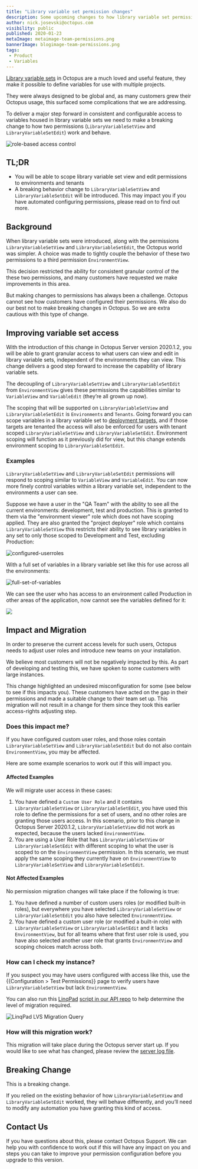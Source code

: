 ```yaml
---
title: "Library variable set permission changes"
description: Some upcoming changes to how library variable set permissions work
author: nick.josevski@octopus.com
visibility: public
published: 2020-01-23
metaImage: metaimage-team-permissions.png
bannerImage: blogimage-team-permissions.png
tags:
 - Product
 - Variables
---
```


[Library variable sets](https://octopus.com/docs/deployment-process/variables/library-variable-sets) in Octopus are a much loved and useful feature, they make it possible to define variables for use with multiple projects.

They were always designed to be global and, as many customers grew their Octopus usage, this surfaced some complications that we are addressing.

To deliver a major step forward in consistent and configurable access to variables housed in library variable sets we need to make a breaking change to how two permissions (`LibraryVariableSetView` and `LibraryVariableSetEdit`) work and behave.

![role-based access control](blogimage-team-permissions.png)

## TL;DR
 - You will be able to scope library variable set view and edit permissions to environments and tenants
 - A breaking behavior change to  `LibraryVariableSetView` and `LibraryVariableSetEdit` will be introduced. This may impact you if you have automated configuring permissions, please read on to find out more.

## Background

When library variable sets were introduced, along with the permissions `LibraryVariableSetView` and `LibraryVariableSetEdit`, the Octopus world was simpler. A choice was made to tightly couple the behavior of these two permissions to a third permission `EnvironmentView`.

This decision restricted the ability for consistent granular control of the these two permissions, and many customers have requested we make improvements in this area.

But making changes to permissions has always been a challenge. Octopus cannot see how customers have configured their permissions. We also do our best not to make breaking changes in Octopus. So we are extra cautious with this type of change.

## Improving variable set access

With the introduction of this change in Octopus Server version 2020.1.2, you will be able to grant granular access to what users can view and edit in library variable sets, independent of the environments they can view. This change delivers a good step forward to increase the capability of library variable sets.

The decoupling of `LibraryVariableSetView` and `LibraryVariableSetEdit` from `EnvironmentView` gives these permissions the capabilities similar to `VariableView` and `VariableEdit` (they’re all grown up now).

The scoping that will be supported on `LibraryVariableSetView` and `LibraryVariableSetEdit` is `Environments` and `Tenants`. Going forward you can scope variables in a library variable set to [deployment targets](https://octopus.com/docs/infrastructure/deployment-targets), and if those targets are tenanted the access will also be enforced for users with tenant scoped `LibraryVariableSetView` and `LibraryVariableSetEdit`. Environment scoping will function as it previously did for view, but this change extends environment scoping to `LibraryVariableSetEdit`.

### Examples

`LibraryVariableSetView` and `LibraryVariableSetEdit` permissions will respond to scoping similar to `VariableView` and `VariableEdit`. You can now more finely control variables within a library variable set, independent to the environments a user can see.

Suppose we have a user in the "QA Team" with the ability to see all the current environments: development, test and production. This is granted to them via the "environment viewer" role which does not have scoping applied. They are also granted the "project deployer" role which contains `LibraryVariableSetView` this restricts their ability to see library variables in any set to only those scoped to Development and Test, excluding Production:

![configured-userroles](blogimage-configured-userroles.png)

With a full set of variables in a library variable set like this for use across all the environments:

![full-set-of-variables](blogimage-fullset-variables.png)

We can see the user who has access to an environment called Production in other areas of the application, now cannot see the variables defined for it:

![](blogimage-variables-for-restricted-user.png)

## Impact and Migration

In order to preserve the current access levels for such users, Octopus needs to adjust user roles and introduce new teams on your installation.

We believe most customers will not be negatively impacted by this. As part of developing and testing this, we have spoken to some customers with large instances.

This change highlighted an undesired misconfiguration for some (see below to see if this impacts you). These customers have acted on the gap in their permissions and made a suitable change to their team set up. This migration will not result in a change for them since they took this earlier access-rights adjusting step.

### Does this impact me?

If you have configured custom user roles, and those roles contain `LibraryVariableSetView` and `LibraryVariableSetEdit` but do not also contain `EnvironmentView`, you may be affected.

Here are some example scenarios to work out if this will impact you.

#### Affected Examples

We will migrate user access in these cases:

  1. You have defined a `Custom User Role` and it contains `LibraryVariableSetView` or `LibraryVariableSetEdit`, you have used this role to define the permissions for a set of users, and no other roles are granting those users access. In this scenario, prior to this  change in Octopus Server 2020.1.2, `LibraryVariableSetView` did not work as expected, because the users lacked `EnvironmentView`.
  2. You are using a User Role that has `LibraryVariableSetView` or `LibraryVariableSetEdit` with different scoping to what the user is scoped to on the `EnvironmentView` permission. In this scenario, we must apply the same scoping they currently have on `EnvironmentView` to `LibraryVariableSetView` and `LibraryVariableSetEdit`.

#### Not Affected Examples

No permission migration changes will take place if the following is true:

  1. You have defined a number of custom users roles (or modified built-in roles), but everywhere you have selected `LibraryVariableSetView` or `LibraryVariableSetEdit` you also have selected `EnvironmentView`.
  2. You have defined a custom user role (or modified a built-in role) with `LibraryVariableSetView` or `LibraryVariableSetEdit` and it lacks `EnvironmentView`, but for all teams where that first user role is used, you have also selected another user role that grants `EnvironmentView` and scoping choices match across both.


### How can I check my instance?

If you suspect you may have users configured with access like this, use the {{Configuration > Test Permissions}} page to verify users have `LibraryVariableSetView` but lack `EnvironmentView`.

You can also run this [LinqPad](https://www.linqpad.net/) [script in our API repo](https://github.com/OctopusDeploy/OctopusDeploy-Api/blob/master/Octopus.Client/LINQPad/CheckMigratoinRequirementsForLvsChange.linq) to help determine the level of migration required.


![LinqPad LVS Migration Query](blogimage-linqpad-example-run.png)


### How will this migration work?

This migration will take place during the Octopus server start up. If you would like to see what has changed, please review the [server log file](https://octopus.com/docs/support/log-files).


## Breaking Change

This is a breaking change.

If you relied on the existing behavior of how `LibraryVariableSetView` and `LibraryVariableSetEdit` worked, they will behave differently, and you’ll need to modify any automation you have granting this kind of access.

## Contact Us

If you have questions about this, please contact Octopus Support. We can help you with confidence to work out if this will have any impact on you and steps you can take to improve your permission configuration before you upgrade to this version.
